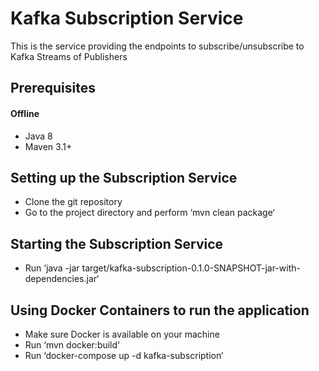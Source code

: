 # Kafka Subscription Service

This is the service providing the endpoints to subscribe/unsubscribe to Kafka Streams of Publishers

## Prerequisites

#### Offline
* Java 8
* Maven 3.1+

## Setting up the Subscription Service
* Clone the git repository
* Go to the project directory and perform ‘mvn clean package‘

## Starting the Subscription Service
* Run ‘java -jar target/kafka-subscription-0.1.0-SNAPSHOT-jar-with-dependencies.jar‘

## Using Docker Containers to run the application
* Make sure Docker is available on your machine
* Run ‘mvn docker:build‘
* Run ‘docker-compose up -d kafka-subscription‘ 